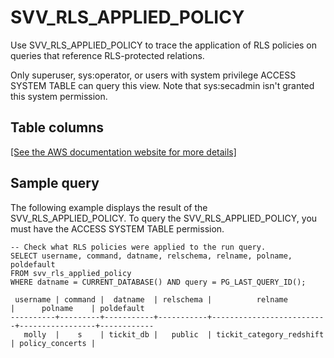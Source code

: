 # SVV\_RLS\_APPLIED\_POLICY<a name="r_SVV_RLS_APPLIED_POLICY"></a>

Use SVV\_RLS\_APPLIED\_POLICY to trace the application of RLS policies on queries that reference RLS\-protected relations\.

Only superuser, sys:operator, or users with system privilege ACCESS SYSTEM TABLE can query this view\. Note that sys:secadmin isn't granted this system permission\.

## Table columns<a name="r_SVV_RLS_APPLIED_POLICY-table-columns"></a>

[\[See the AWS documentation website for more details\]](http://docs.aws.amazon.com/redshift/latest/dg/r_SVV_RLS_APPLIED_POLICY.html)

## Sample query<a name="r_SVV_RLS_APPLIED_POLICY-sample-query"></a>

The following example displays the result of the SVV\_RLS\_APPLIED\_POLICY\. To query the SVV\_RLS\_APPLIED\_POLICY, you must have the ACCESS SYSTEM TABLE permission\.

```
-- Check what RLS policies were applied to the run query.
SELECT username, command, datname, relschema, relname, polname, poldefault
FROM svv_rls_applied_policy
WHERE datname = CURRENT_DATABASE() AND query = PG_LAST_QUERY_ID();

 username | command |  datname  | relschema |          relname         |      polname    | poldefault 
----------+---------+-----------+-----------+--------------------------+-----------------+------------
   molly  |    s    | tickit_db |   public  | tickit_category_redshift | policy_concerts |
```